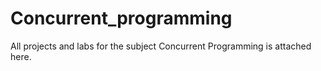 # Concurrent_programming
All projects and labs for the subject Concurrent Programming is attached here.
